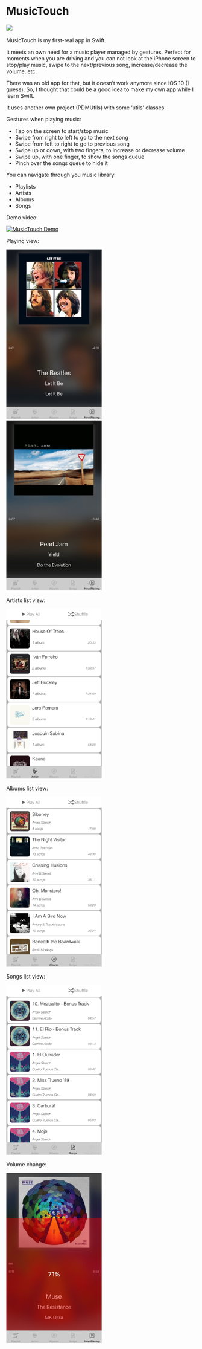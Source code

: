 # MusicTouch
<img src="https://app.bitrise.io/app/f2d811688644c564/status.svg?token=1i_8RElOZE6rTzC1HUgDAQ&branch=develop">

MusicTouch is my first-real app in Swift.

It meets an own need for a music player managed by gestures. Perfect for moments when you are driving and you can not look at the iPhone screen to stop/play music, swipe to the next/previous song, increase/decrease the volume, etc.

There was an old app for that, but it doesn’t work anymore since iOS 10 (I guess). So, I thought that could be a good idea to make my own app while I learn Swift.

It uses another own project (PDMUtils) with some ‘utils’ classes.

Gestures when playing music:
- Tap on the screen to start/stop music
- Swipe from right to left to go to the next song
- Swipe from left to right to go to previous song
- Swipe up or down, with two fingers, to increase or decrease volume
- Swipe up, with one finger, to show the songs queue
- Pinch over the songs queue to hide it

You can navigate through you music library:
- Playlists
- Artists
- Albums
- Songs

Demo video:

[![MusicTouch Demo](http://img.youtube.com/vi/EansZXeeu4E/0.jpg)](https://www.youtube.com/embed/EansZXeeu4E "MusicTouch Demo")


Playing view:

<img src="https://github.com/pdiazmon/MusicTouch/blob/master/Previews/playing.jpeg" height="450">   <img src="https://github.com/pdiazmon/MusicTouch/blob/master/Previews/playing2.jpeg" height="450">

Artists list view:

<img src="https://github.com/pdiazmon/MusicTouch/blob/master/Previews/artists.jpeg" height="450">

Albums list view:

<img src="https://github.com/pdiazmon/MusicTouch/blob/master/Previews/albums.jpeg" height="450">

Songs list view:

<img src="https://github.com/pdiazmon/MusicTouch/blob/master/Previews/songs.jpeg" height="450">

Volume change:

<img src="https://github.com/pdiazmon/MusicTouch/blob/master/Previews/volume.jpeg" height="450">

